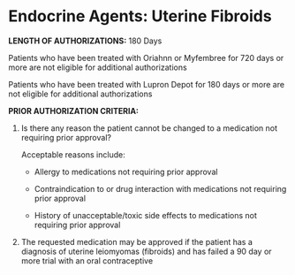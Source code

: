 # Endocrine Agents: Uterine Fibroids

**LENGTH OF AUTHORIZATIONS:**   180 Days

Patients who have been treated with Oriahnn or Myfembree for 720 days or more are not eligible for additional authorizations

Patients who have been treated with Lupron Depot for 180 days or more are not eligible for additional authorizations

**PRIOR AUTHORIZATION CRITERIA:**

1. Is there any reason the patient cannot be changed to a medication not requiring prior approval?

    Acceptable reasons include:

    - Allergy to medications not requiring prior approval

    - Contraindication to or drug interaction with medications not requiring prior approval

    - History of unacceptable/toxic side effects to medications not requiring prior approval

1. The requested medication may be approved if the patient has a diagnosis of uterine leiomyomas (fibroids) and has failed a 90 day or more trial with an oral contraceptive
